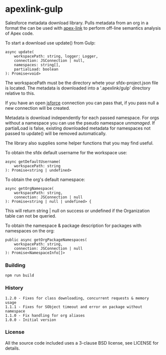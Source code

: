 # apexlink-gulp

Salesforce metadata download library. Pulls metadata from an org in a format the can be used with [apex-link](https://github.com/nawforce/apex-link) to perform off-line semantics analysis of Apex code.

To start a download use update() from Gulp:

    async update(
        workspacePath: string, logger: Logger,
        connection: JSConnection | null,
        namespaces: string[],
        partialLoad: boolean
    ): Promise<void>

The workspacePath must be the directory whete your sfdx-project.json file is located. The metadata is downloaded into a '.apexlink/gulp' directory relative to this.

If you have an open [jsforce](https://github.com/jsforce/jsforce) connection you can pass that, if you pass null a new connection will be created.

Metadata is download independently for each passed namespace. For orgs without a namespace you can use the pseudo namespace _unmanaged_. If partialLoad is false, existing downloaded metadata for namespaces not passed to update() will be removed automatically.

The library also supplies some helper functions that you may find useful.

To obtain the sfdx default username for the workspace use:

    async getDefaultUsername(
        workspacePath: string
    ): Promise<string | undefined>

To obtain the org's default namespace:

    async getOrgNamespace(
        workspacePath: string,
        connection: JSConnection | null
    ): Promise<string | null | undefined> {

This will return string | null on success or undefined if the Organization table can not be queried.

To obtain the namespace & package description for packages with namespaces on the org:

    public async getOrgPackageNamespaces(
        workspacePath: string,
        connection: JSConnection | null
    ): Promise<NamespaceInfo[]>

### Building

    npm run build

### History

    1.2.0 - Fixes for class downloading, concurrent requests & memory usage
    1.1.1 - Fixes for SObject timeout and error on package without namespace
    1.1.0 - Fix handling for org aliases
    1.0.0 - Initial version

### License

All the source code included uses a 3-clause BSD license, see LICENSE for details.
